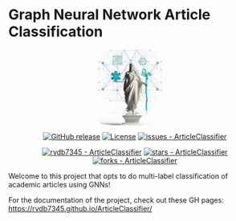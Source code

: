 
# Graph Neural Network Article Classification
<div align="center">
<img align="center" src="docs/frontpagerounded.png"  width="30%" height="30%" >
</div>

<div align="center">

[![GitHub release](https://img.shields.io/github/release/rvdb7345/ArticleClassifier?include_prereleases=&sort=semver&color=%23796EFF)](https://github.com/rvdb7345/ArticleClassifier/releases/)
[![License](https://img.shields.io/badge/License-MIT-blue)](#license)
[![issues - ArticleClassifier](https://img.shields.io/github/issues/rvdb7345/ArticleClassifier)](https://github.com/rvdb7345/ArticleClassifier/issues)
  
  [![rvdb7345 - ArticleClassifier](https://img.shields.io/static/v1?label=rvdb7345&message=ArticleClassifier&color=%23796EFF&logo=github)](https://github.com/rvdb7345/ArticleClassifier "Go to GitHub repo")
[![stars - ArticleClassifier](https://img.shields.io/github/stars/rvdb7345/ArticleClassifier?style=social)](https://github.com/rvdb7345/ArticleClassifier)
[![forks - ArticleClassifier](https://img.shields.io/github/forks/rvdb7345/ArticleClassifier?style=social)](https://github.com/rvdb7345/ArticleClassifier)
</div>

Welcome to this project that opts to do multi-label classification of academic articles using GNNs! 

For the documentation of the project, check out these GH pages: https://rvdb7345.github.io/ArticleClassifier/
